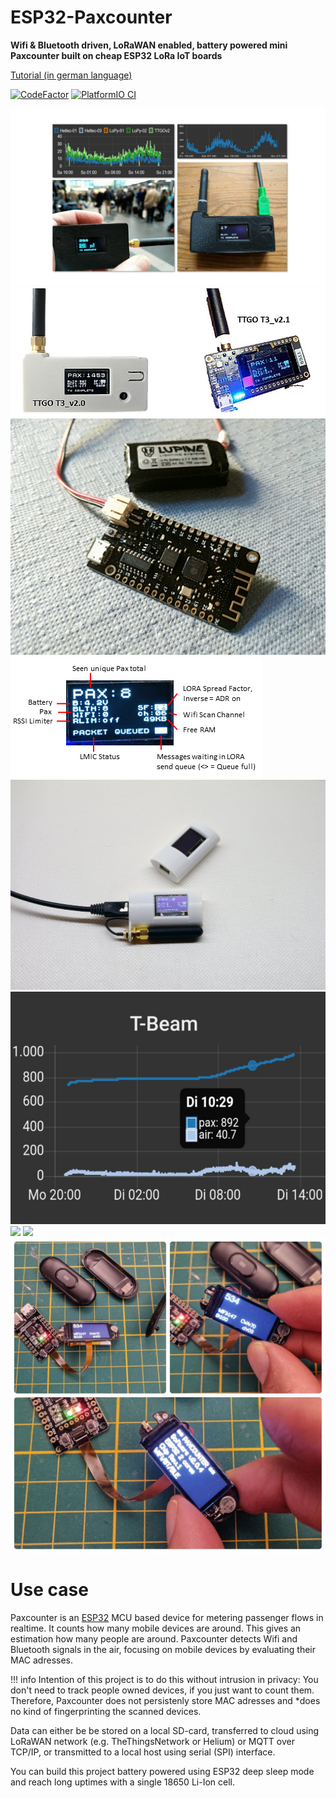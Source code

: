 # ESP32-Paxcounter
**Wifi & Bluetooth driven, LoRaWAN enabled, battery powered mini Paxcounter built on cheap ESP32 LoRa IoT boards**

[Tutorial (in german language)](https://www.heise.de/select/make/2019/1/1551099236518668)

[![CodeFactor](https://www.codefactor.io/repository/github/cyberman54/esp32-paxcounter/badge)](https://www.codefactor.io/repository/github/cyberman54/esp32-paxcounter)
[![PlatformIO CI](https://github.com/cyberman54/ESP32-Paxcounter/actions/workflows/build.yml/badge.svg?event=push)](https://github.com/cyberman54/ESP32-Paxcounter/actions/workflows/build.yml)

<img src="img/Paxcounter-title.jpg">
<img src="img/Paxcounter-ttgo.jpg">
<img src="img/Paxcounter-lolin.gif">
<img src="img/Paxcounter-Screen.png">
<img src="img/TTGO-case.jpg">
<img src="img/TTGO-curves.jpg">
<img src="img/Paxcounter-LEDmatrix.jpg">
<img src="img/Paxcounter-Clock2.png">
<img src="img/Paxcounter-ttgo-twristband.jpg">


# Use case

Paxcounter is an [ESP32](https://www.espressif.com/en/products/socs/esp32) MCU based device for metering passenger flows in realtime. It counts how many mobile devices are around. This gives an estimation how many people are around. Paxcounter detects Wifi and Bluetooth signals in the air, focusing on mobile devices by evaluating their MAC adresses.

!!! info
    Intention of this project is to do this without intrusion in privacy: You don't need to track people owned devices, if you just want to count them. Therefore, Paxcounter does not persistenly store MAC adresses and *does no kind of fingerprinting the scanned devices.

Data can either be be stored on a local SD-card, transferred to cloud using LoRaWAN network (e.g. TheThingsNetwork or Helium) or MQTT over TCP/IP, or transmitted to a local host using serial (SPI) interface.

You can build this project battery powered using ESP32 deep sleep mode and reach long uptimes with a single 18650 Li-Ion cell.